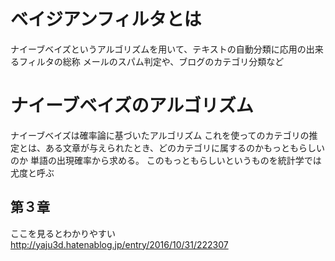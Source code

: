 # ベイジアンフィルタとは
ナイーブベイズというアルゴリズムを用いて、テキストの自動分類に応用の出来るフィルタの総称
メールのスパム判定や、ブログのカテゴリ分類など

# ナイーブベイズのアルゴリズム
ナイーブベイズは確率論に基づいたアルゴリズム
これを使ってのカテゴリの推定とは、ある文章が与えられたとき、どのカテゴリに属するのかもっともらしいのか
単語の出現確率から求める。
このもっともらしいというものを統計学では尤度と呼ぶ

## 第３章
ここを見るとわかりやすい
http://yaju3d.hatenablog.jp/entry/2016/10/31/222307
